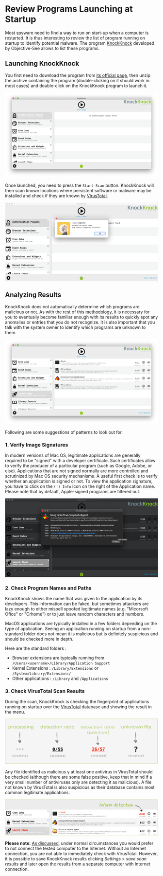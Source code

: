 # Review Programs Launching at Startup

Most spyware need to find a way to run on start-up when a computer is restarted. It is thus interesting to review the list of program running on startup to identify potential malware. The program [KnockKnock](https://objective-see.com/products/knockknock.html) developed by Objective-See allows to list these programs.

## Launching KnockKnock

You first need to download the program from [its official page](https://objective-see.com/products/knockknock.html), then unzip the archive containing the program (double-clicking on it should work in most cases) and double-click on the KnockKnock program to launch it.

![KnockKnock](../.gitbook/assets/knock1.png)

Once launched, you need to press the `Start Scan` button. KnockKnock will then scan known locations where persistent software or malware may be installed and check if they are known by [VirusTotal](https://www.virustotal.com/).

![KnockKnock](../.gitbook/assets/knock2.png)

## Analyzing Results

KnockKnock does not automatically determine which programs are malicious or not. As with the rest of this [methodology](../methodology.md), it is necessary for you to eventually become familiar enough with its results to quickly spot any anomalies or entries that you do not recognize. It is also important that you talk with the system owner to identify which programs are unknown to them.

![KnockKnock](../.gitbook/assets/knock3.png)

Following are some suggestions of patterns to look out for.

### 1. Verify Image Signatures

In modern versions of Mac OS, legitimate applications are generally required to be "signed" with a developer certificate. Such certificates allow to verify the producer of a particular program (such as Google, Adobe, or else). Applications that are not signed normally are more controlled and scrutinized by Mac OS security mechanisms. A useful first check is to verify whether an application is signed or not. To view the application signature, you have to click on the `(!) Info` icon on the right of the Application name. Please note that by default, Apple-signed programs are filtered out.

![KnockKnock](../.gitbook/assets/knock4.png)

### 2. Check Program Names and Paths

KnockKnock shows the name that was given to the application by its developers. This information can be faked, but sometimes attackers are lazy enough to either mispell spoofed legitimate names (e.g. "Micorsoft Ofice" or "Crhome") or to just leave random characters and numbers.

MacOS applications are typically installed in a few folders depending on the type of application. Seeing an application running on startup from a non-standard folder does not mean it is malicious but is definitely suspicious and should be checked more in depth.

Here are the standard folders :

* Browser extensions are typically running from `/Users/<username>/Library/Application Support`
* Kernel Extensions : `/Library/Extensions` or `/System/Library/Extensions/`
* Other applications : `/Library` and `/Applications`

### 3. Check VirusTotal Scan Results

During the scan, KnockKnock is checking the fingerprint of applications running on startup over the [VirusTotal](https://virustotal.com/) database and showing the result in the menu.

![VT](../.gitbook/assets/knock_vt.png)

Any file identified as malicious y at least one antivirus in VirusTotal should be checked (although there are some false positive, keep that in mind if a very small number of antiviruses only are detecting it as malicious). A file not known by VirusTotal is also suspicious as their database contains most common legitimate applications.

![VT](../.gitbook/assets/knock_vt2.png)

**Please note:** [As discussed](https://github.com/pellaeon/guide-to-quick-forensics/blob/master/mac/safety.md), under normal circumstances you would prefer to not connect the tested computer to the Internet. Without an Internet connection, you are not able to immediately check with VirusTotal. However, it is possible to save KnockKnock results clicking _Settings_ > _save scan results_ and later open the results from a separate computer with Internet connection.
